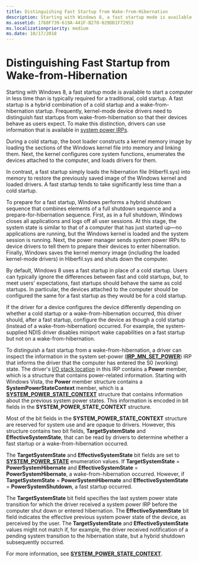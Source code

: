 ```yaml
---
title: Distinguishing Fast Startup from Wake-from-Hibernation
description: Starting with Windows 8, a fast startup mode is available to start a computer in less time than is typically required for a traditional, cold startup.
ms.assetid: 1768F739-619A-441F-B270-029DD1F72953
ms.localizationpriority: medium
ms.date: 10/17/2018
---
```


# Distinguishing Fast Startup from Wake-from-Hibernation


Starting with Windows 8, a fast startup mode is available to start a computer in less time than is typically required for a traditional, cold startup. A fast startup is a hybrid combination of a cold startup and a wake-from-hibernation startup. Frequently, kernel-mode device drivers need to distinguish fast startups from wake-from-hibernation so that their devices behave as users expect. To make this distinction, drivers can use information that is available in [system power IRPs](power-irps-for-the-system.md).

During a cold startup, the boot loader constructs a kernel memory image by loading the sections of the Windows kernel file into memory and linking them. Next, the kernel configures core system functions, enumerates the devices attached to the computer, and loads drivers for them.

In contrast, a fast startup simply loads the hibernation file (Hiberfil.sys) into memory to restore the previously saved image of the Windows kernel and loaded drivers. A fast startup tends to take significantly less time than a cold startup.

To prepare for a fast startup, Windows performs a hybrid shutdown sequence that combines elements of a full shutdown sequence and a prepare-for-hibernation sequence. First, as in a full shutdown, Windows closes all applications and logs off all user sessions. At this stage, the system state is similar to that of a computer that has just started up—no applications are running, but the Windows kernel is loaded and the system session is running. Next, the power manager sends system power IRPs to device drivers to tell them to prepare their devices to enter hibernation. Finally, Windows saves the kernel memory image (including the loaded kernel-mode drivers) in Hiberfil.sys and shuts down the computer.

By default, Windows 8 uses a fast startup in place of a cold startup. Users can typically ignore the differences between fast and cold startups, but, to meet users' expectations, fast startups should behave the same as cold startups. In particular, the devices attached to the computer should be configured the same for a fast startup as they would be for a cold startup.

If the driver for a device configures the device differently depending on whether a cold startup or a wake-from-hibernation occurred, this driver should, after a fast startup, configure the device as though a cold startup (instead of a wake-from-hibernation) occurred. For example, the system-supplied NDIS driver disables miniport wake capabilities on a fast startup but not on a wake-from-hibernation.

To distinguish a fast startup from a wake-from-hibernation, a driver can inspect the information in the system set-power ([**IRP\_MN\_SET\_POWER**](https://docs.microsoft.com/windows-hardware/drivers/kernel/irp-mn-set-power)) IRP that informs the driver that the computer has entered the S0 (working) state. The driver's [I/O stack location](https://docs.microsoft.com/windows-hardware/drivers/ddi/wdm/ns-wdm-_io_stack_location) in this IRP contains a **Power** member, which is a structure that contains power-related information. Starting with Windows Vista, the **Power** member structure contains a **SystemPowerStateContext** member, which is a [**SYSTEM\_POWER\_STATE\_CONTEXT**](https://docs.microsoft.com/windows-hardware/drivers/ddi/wdm/ns-wdm-_system_power_state_context) structure that contains information about the previous system power states. This information is encoded in bit fields in the **SYSTEM\_POWER\_STATE\_CONTEXT** structure.

Most of the bit fields in the **SYSTEM\_POWER\_STATE\_CONTEXT** structure are reserved for system use and are opaque to drivers. However, this structure contains two bit fields, **TargetSystemState** and **EffectiveSystemState**, that can be read by drivers to determine whether a fast startup or a wake-from-hibernation occurred.

The **TargetSystemState** and **EffectiveSystemState** bit fields are set to [**SYSTEM\_POWER\_STATE**](https://docs.microsoft.com/windows-hardware/drivers/ddi/wdm/ne-wdm-_system_power_state) enumeration values. If **TargetSystemState** = **PowerSystemHibernate** and **EffectiveSystemState** = **PowerSystemHibernate**, a wake-from-hibernation occurred. However, if **TargetSystemState** = **PowerSystemHibernate** and **EffectiveSystemState** = **PowerSystemShutdown**, a fast startup occurred.

The **TargetSystemState** bit field specifies the last system power state transition for which the driver received a system power IRP before the computer shut down or entered hibernation. The **EffectiveSystemState** bit field indicates the effective previous system power state of the device, as perceived by the user. The **TargetSystemState** and **EffectiveSystemState** values might not match if, for example, the driver received notification of a pending system transition to the hibernation state, but a hybrid shutdown subsequently occurred.

For more information, see [**SYSTEM\_POWER\_STATE\_CONTEXT**](https://docs.microsoft.com/windows-hardware/drivers/ddi/wdm/ns-wdm-_system_power_state_context).

 

 




